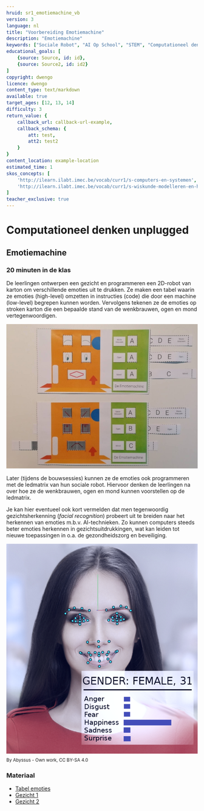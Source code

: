 ```yaml
---
hruid: sr1_emotiemachine_vb
version: 3
language: nl
title: "Voorbereiding Emotiemachine"
description: "Emotiemachine"
keywords: ["Sociale Robot", "AI Op School", "STEM", "Computationeel denken", "Grafisch programmeren"]
educational_goals: [
    {source: Source, id: id}, 
    {source: Source2, id: id2}
]
copyright: dwengo
licence: dwengo
content_type: text/markdown
available: true
target_ages: [12, 13, 14]
difficulty: 3
return_value: {
    callback_url: callback-url-example,
    callback_schema: {
        att: test,
        att2: test2
    }
}
content_location: example-location
estimated_time: 1
skos_concepts: [
    'http://ilearn.ilabt.imec.be/vocab/curr1/s-computers-en-systemen', 
    'http://ilearn.ilabt.imec.be/vocab/curr1/s-wiskunde-modelleren-en-heuristiek'
]
teacher_exclusive: true
---
```

# Computationeel denken unplugged
## Emotiemachine
### 20 minuten in de klas

De leerlingen ontwerpen een gezicht en programmeren een 2D-robot van karton om verschillende emoties uit te drukken. Ze maken een tabel waarin ze emoties (high-level) omzetten in instructies (code) die door een machine (low-level) begrepen kunnen worden. Vervolgens tekenen ze de emoties op stroken karton die een bepaalde stand van de wenkbrauwen, ogen en mond vertegenwoordigen.

![](embed/Emotiemachine.png "Emotiemachine in de praktijk")

Later (tijdens de bouwsessies) kunnen ze de emoties ook programmeren met de ledmatrix van hun sociale robot. Hiervoor denken de leerlingen na over hoe ze de wenkbrauwen, ogen en mond kunnen voorstellen op de ledmatrix.  

Je kan hier eventueel ook kort vermelden dat men tegenwoordig gezichtsherkenning (*facial recognition*) probeert uit te breiden naar het herkennen van emoties m.b.v. AI-technieken. Zo kunnen computers steeds beter emoties herkennen in gezichtsuitdrukkingen, wat kan leiden tot nieuwe toepassingen in o.a. de gezondheidszorg en beveiliging.

![](embed/FacRec.png "Emoties herkennen met AI")
<sub>By Abyssus - Own work, CC BY-SA 4.0</sub>

### Materiaal
* [Tabel emoties](embed/emotiemachine_gids.pdf "tabel")
* [Gezicht 1](embed/emotiemachine_gewoon_nl.pdf "gezicht gewoon")
* [Gezicht 2](embed/emotiemachine_matrices_nl.pdf "gezicht 2")